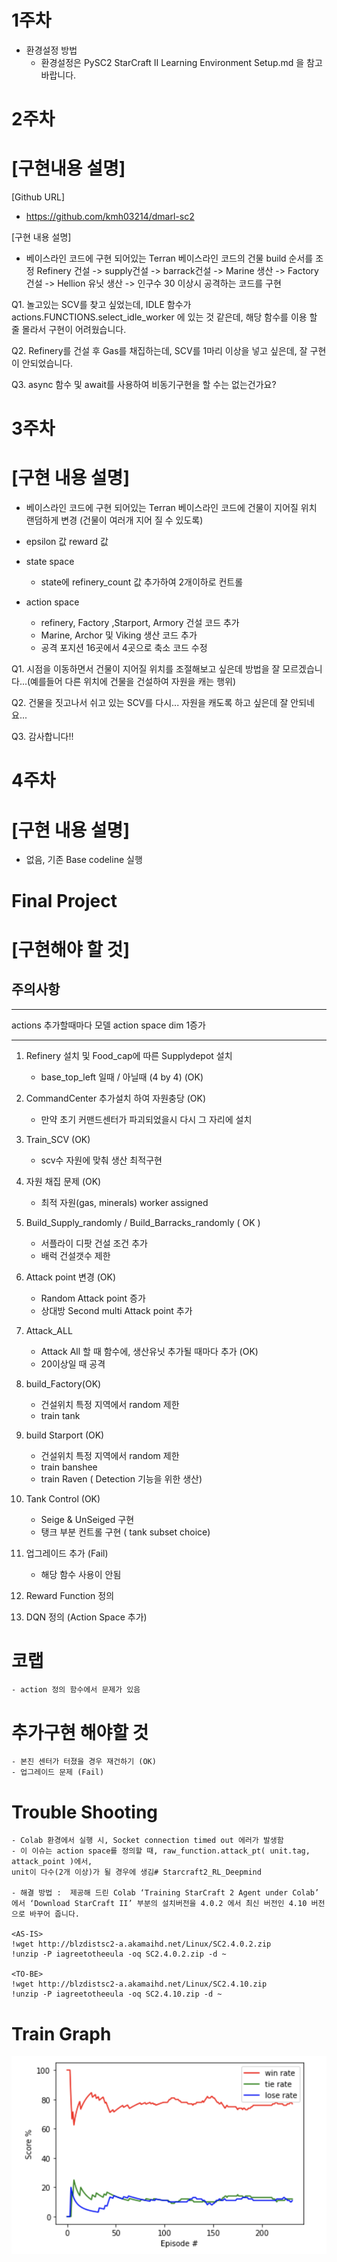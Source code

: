 # 1주차
- 환경설정 방법
    - 환경설정은 PySC2 StarCraft II Learning Environment Setup.md 을 참고바랍니다.

# 2주차
# [구현내용 설명]

[Github URL]
- https://github.com/kmh03214/dmarl-sc2

[구현 내용 설명]
- 베이스라인 코드에 구현 되어있는 Terran 베이스라인 코드의 건물 build 순서를 조정
    Refinery 건설 -> supply건설 -> barrack건설 ->
    Marine 생산 -> Factory건설 -> Hellion 유닛 생산 -> 인구수 30 이상시 공격하는 코드를 구현

Q1. 놀고있는 SCV를 찾고 싶었는데, IDLE 함수가 actions.FUNCTIONS.select_idle_worker 에 있는 것 같은데,
해당 함수를 이용 할 줄 몰라서 구현이 어려웠습니다.

Q2. Refinery를 건설 후 Gas를 채집하는데, SCV를 1마리 이상을 넣고 싶은데, 잘 구현이 안되었습니다.

Q3. async 함수 및 await를 사용하여 비동기구현을 할 수는 없는건가요?

# 3주차
# [구현 내용 설명]

- 베이스라인 코드에 구현 되어있는 Terran 베이스라인 코드에 건물이 지어질 위치 랜덤하게 변경 (건물이 여러개 지어 질 수 있도록)
- epsilon 값 reward 값

- state space
    - state에 refinery_count 값 추가하여 2개이하로 컨트롤

- action space
    - refinery, Factory ,Starport, Armory 건설 코드 추가
    - Marine, Archor 및 Viking 생산 코드 추가
    - 공격 포지션 16곳에서 4곳으로 축소 코드 수정

Q1. 시점을 이동하면서 건물이 지어질 위치를 조절해보고 싶은데 방법을 잘 모르겠습니다...(예를들어 다른 위치에 건물을 건설하여 자원을 캐는 행위)

Q2. 건물을 짓고나서 쉬고 있는 SCV를 다시... 자원을 캐도록 하고 싶은데 잘 안되네요...

Q3. 감사합니다!!

# 4주차
# [구현 내용 설명]

- 없음, 기존 Base codeline 실행

# Final Project
# [구현해야 할 것]

## 주의사항
---

actions 추가할때마다
모델 action space dim 1증가

---

1. Refinery 설치 및 Food_cap에 따른 Supplydepot 설치
    - base_top_left 일때 / 아닐때 (4 by 4) (OK)

2. CommandCenter 추가설치 하여 자원충당 (OK)
    - 만약 초기 커맨드센터가 파괴되었을시 다시 그 자리에 설치

3. Train_SCV (OK)
    - scv수 자원에 맞춰 생산 최적구현

4. 자원 채집 문제 (OK)
    - 최적 자원(gas, minerals) worker assigned

4. Build_Supply_randomly / Build_Barracks_randomly ( OK )
    - 서플라이 디팟 건설 조건 추가
    - 배럭 건설갯수 제한

5. Attack point 변경 (OK)
    - Random Attack point 증가
    - 상대방 Second multi Attack point 추가

6. Attack_ALL
    - Attack All 할 때 함수에, 생산유닛 추가될 때마다 추가 (OK)
    - 20이상일 때 공격

7. build_Factory(OK)
    - 건설위치 특정 지역에서 random 제한
    - train tank

8. build Starport (OK)
    - 건설위치 특정 지역에서 random 제한
    - train banshee
    - train Raven ( Detection 기능을 위한 생산)

9. Tank Control (OK)
    - Seige & UnSeiged 구현
    - 탱크 부분 컨트롤 구현 ( tank subset choice)

9. 업그레이드 추가 (Fail)
    - 해당 함수 사용이 안됨

9. Reward Function 정의

10. DQN 정의 (Action Space 추가)

# 코랩 
    - action 정의 함수에서 문제가 있음

# 추가구현 해야할 것
    - 본진 센터가 터졌을 경우 재건하기 (OK)
    - 업그레이드 문제 (Fail)

# Trouble Shooting
    - Colab 환경에서 실행 시, Socket connection timed out 에러가 발생함
    - 이 이슈는 action space를 정의할 때, raw_function.attack_pt( unit.tag, attack_point )에서,  
    unit이 다수(2개 이상)가 될 경우에 생김# Starcraft2_RL_Deepmind

    - 해결 방법 :  제공해 드린 Colab ‘Training StarCraft 2 Agent under Colab’ 에서 ‘Download StarCraft II’ 부분의 설치버전을 4.0.2 에서 최신 버전인 4.10 버전으로 바꾸어 줍니다.  

    <AS-IS>
    !wget http://blzdistsc2-a.akamaihd.net/Linux/SC2.4.0.2.zip
    !unzip -P iagreetotheeula -oq SC2.4.0.2.zip -d ~

    <TO-BE>
    !wget http://blzdistsc2-a.akamaihd.net/Linux/SC2.4.10.zip
    !unzip -P iagreetotheeula -oq SC2.4.10.zip -d ~

# Train Graph
<img src = "./img/train_graph.png"> </img>
